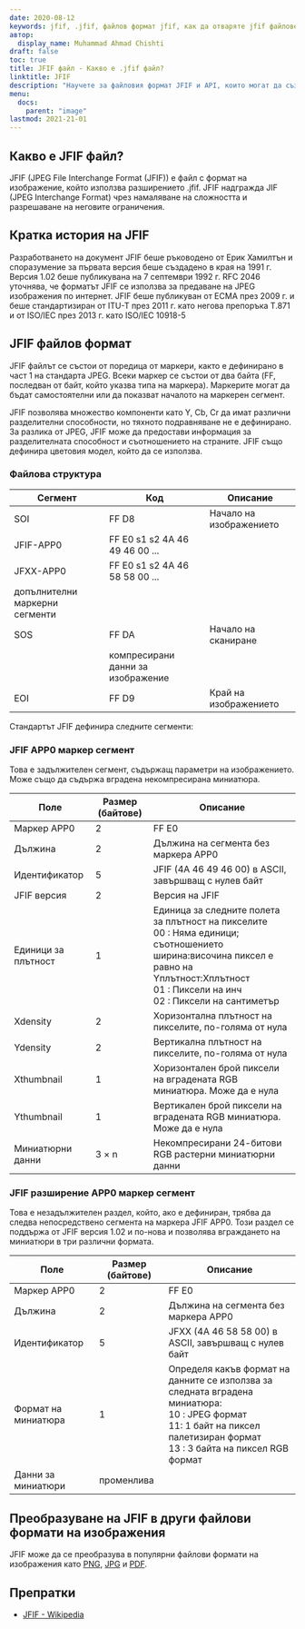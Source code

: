 ```yaml
---
date: 2020-08-12
keywords: jfif, .jfif, файлов формат jfif, как да отваряте jfif файлове, разширение .jfif, разширение jfif
автор:
  display_name: Muhammad Ahmad Chishti
draft: false
toc: true
title: JFIF файл - Какво е .jfif файл?
linktitle: JFIF
description: "Научете за файловия формат JFIF и API, които могат да създават и отварят JFIF файлове."
menu:
  docs:
    parent: "image"
lastmod: 2021-21-01
---
```


## Какво е JFIF файл?

JFIF (JPEG File Interchange Format (JFIF)) е файл с формат на изображение, който използва разширението .jfif. JFIF надгражда JIF (JPEG Interchange Format) чрез намаляване на сложността и разрешаване на неговите ограничения.

## Кратка история на JFIF

Разработването на документ JFIF беше ръководено от Ерик Хамилтън и споразумение за първата версия беше създадено в края на 1991 г. Версия 1.02 беше публикувана на 7 септември 1992 г. RFC 2046 уточнява, че форматът JFIF се използва за предаване на JPEG изображения по интернет. JFIF беше публикуван от ECMA през 2009 г. и беше стандартизиран от ITU-T през 2011 г. като негова препоръка T.871 и от ISO/IEC през 2013 г. като ISO/IEC 10918-5

## JFIF файлов формат ##

JFIF файлът се състои от поредица от маркери, както е дефинирано в част 1 на стандарта JPEG. Всеки маркер се състои от два байта (FF, последван от байт, който указва типа на маркера). Маркерите могат да бъдат самостоятелни или да показват началото на маркерен сегмент.

JFIF позволява множество компоненти като Y, Cb, Cr да имат различни разделителни способности, но тяхното подравняване не е дефинирано. За разлика от JPEG, JFIF може да предостави информация за разделителната способност и съотношението на страните. JFIF също дефинира цветовия модел, който да се използва.

### Файлова структура ##

|Сегмент|Код|Описание|
|---|---|---|
|SOI|FF D8|Начало на изображението|
|JFIF-APP0|FF E0 s1 s2 4A 46 49 46 00 ...||
|JFXX-APP0|FF E0 s1 s2 4A 46 58 58 00 ...||
|допълнителни маркерни сегменти|
|SOS|FF DA|Начало на сканиране|
||компресирани данни за изображение||
|EOI|FF D9|Край на изображението|

Стандартът JFIF дефинира следните сегменти:

### JFIF APP0 маркер сегмент ###

Това е задължителен сегмент, съдържащ параметри на изображението. Може също да съдържа вградена некомпресирана миниатюра.

|Поле|Размер (байтове)|Описание|
|---|---|---|
|Маркер APP0|2|FF E0|
|Дължина|2|Дължина на сегмента без маркера APP0|
|Идентификатор|5|JFIF (4A 46 49 46 00) в ASCII, завършващ с нулев байт|
|JFIF версия|2|Версия на JFIF|
|Единици за плътност|1|Единица за следните полета за плътност на пикселите</br> 00 : Няма единици; съотношението ширина:височина пиксел е равно на Yплътност:Xплътност</br> 01 : Пиксели на инч</br> 02 : Пиксели на сантиметър|
|Xdensity|2|Хоризонтална плътност на пикселите, по-голяма от нула|
|Ydensity|2|Вертикална плътност на пикселите, по-голяма от нула|
|Xthumbnail|1|Хоризонтален брой пиксели на вградената RGB миниатюра. Може да е нула|
|Ythumbnail|1|Вертикален брой пиксели на вградената RGB миниатюра. Може да е нула|
|Миниатюрни данни|3 × n|Некомпресирани 24-битови RGB растерни миниатюрни данни|

### JFIF разширение APP0 маркер сегмент ###

Това е незадължителен раздел, който, ако е дефиниран, трябва да следва непосредствено сегмента на маркера JFIF APP0. Този раздел се поддържа от JFIF версия 1.02 и по-нова и позволява вграждането на миниатюри в три различни формата.

|Поле|Размер (байтове)|Описание|
|---|---|---|
|Маркер APP0|2|FF E0|
|Дължина|2|Дължина на сегмента без маркера APP0|
|Идентификатор|5|JFXX (4A 46 58 58 00) в ASCII, завършващ с нулев байт|
|Формат на миниатюра|1|Определя какъв формат на данните се използва за следната вградена миниатюра:</br> 10 : JPEG формат</br> 11: 1 байт на пиксел палетизиран формат</br> 13 : 3 байта на пиксел RGB формат|
|Данни за миниатюри|променлива||

## Преобразуване на JFIF в други файлови формати на изображения

JFIF може да се преобразува в популярни файлови формати на изображения като [PNG](/bg/image/png/), [JPG](/bg/image/jpg/) и [PDF](/bg/pdf/).

## Препратки ##

- [JFIF - Wikipedia](https://en.wikipedia.org/wiki/JPEG_File_Interchange_Format#History)

